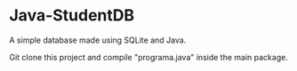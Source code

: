 # Java-StudentDB
A simple database made using SQLite and Java.

Git clone this project and compile "programa.java" inside the main package.
